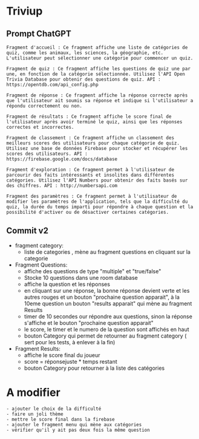 # Triviup

## Prompt ChatGPT
    Fragment d'accueil : Ce fragment affiche une liste de catégories de quiz, comme les animaux, les sciences, la géographie, etc. L'utilisateur peut sélectionner une catégorie pour commencer un quiz.

    Fragment de quiz : Ce fragment affiche les questions de quiz une par une, en fonction de la catégorie sélectionnée. Utilisez l'API Open Trivia Database pour obtenir des questions de quiz. API : https://opentdb.com/api_config.php

    Fragment de réponse : Ce fragment affiche la réponse correcte après que l'utilisateur ait soumis sa réponse et indique si l'utilisateur a répondu correctement ou non.

    Fragment de résultats : Ce fragment affiche le score final de l'utilisateur après avoir terminé le quiz, ainsi que les réponses correctes et incorrectes.

    Fragment de classement : Ce fragment affiche un classement des meilleurs scores des utilisateurs pour chaque catégorie de quiz. Utilisez une base de données Firebase pour stocker et récupérer les scores des utilisateurs. API : https://firebase.google.com/docs/database

    Fragment d'exploration : Ce fragment permet à l'utilisateur de parcourir des faits intéressants et insolites dans différentes catégories. Utilisez l'API Numbers pour obtenir des faits basés sur des chiffres. API : http://numbersapi.com

    Fragment des paramètres : Ce fragment permet à l'utilisateur de modifier les paramètres de l'application, tels que la difficulté du quiz, la durée du temps imparti pour répondre à chaque question et la possibilité d'activer ou de désactiver certaines catégories.
    
    
## Commit v2
   - fragment category:
        - liste de categories , mène au fragment questions en cliquant sur la categorie
   - Fragment Questions:
        - affiche des questions de type "multiple" et "true/false"
        - Stocke 10 questions dans une room database 
        - affiche la question et les réponses 
        - en cliquant sur une réponse, la bonne réponse devient verte et les autres rouges et un bouton "prochaine question apparait", à la 10eme question un bouton "results apparait" qui mène au fragment Results 
        - timer de 10 secondes our répondre aux questions, sinon la réponse s'affiche et le bouton "prochaine question apparait"
        - le score, le timer et le numero de la question sont affichés en haut 
        - bouton Category qui permet de retourner au fragment category ( sert pour les tests, à enlever à la fin)
   - Fragment Results:
        - affiche le score final du joueur
        - score = réponsejuste * temps restant 
        - bouton Category pour retourner à la liste des catégories
   # A modifier
    - ajouter le choix de la difficulté 
    - faire un joli thème
    - mettre le score final dans la firebase
    - ajouter le fragment menu qui mène aux catégories 
    - vérifier qu'il y ait pas deux fois la même question 
    
